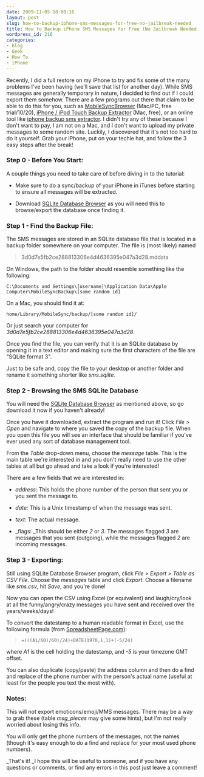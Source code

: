 ```yaml
---
date: 2009-11-05 18:08:16
layout: post
slug: how-to-backup-iphone-sms-messages-for-free-no-jailbreak-needed
title: How to Backup iPhone SMS Messages for Free (No Jailbreak Needed)
wordpress_id: 216
categories:
- blog
- Geek
- How To
- iPhone
---
```



<!--adsense1-->

Recently, I did a full restore on my iPhone to try and fix some of the many problems I've been having (we'll save that list for another day). While SMS messages are generally temporary in nature, I decided to find out if I could export them somehow. There are a few programs out there that claim to be able to do this for you, such as [MobileSyncBrowser](http://homepage.mac.com/vaughn/msync/) (Mac/PC, free trial/$10/$20),  [iPhone / iPod Touch Backup Extractor](http://supercrazyawesome.com/) (Mac, free), or an online tool like [iphone backup sms extractor](http://insend.de/). I didn't try any of these because I don't want to pay, I am not on a Mac, and I don't want to upload my private messages to some random site. Luckily, I discovered that it's not too hard to do it yourself. Grab your iPhone, put on your techie hat, and follow the 3 easy steps after the break!

<!-- more -->


### Step 0 - Before You Start:


A couple things you need to take care of before diving in to the tutorial:



	
  * Make sure to do a sync/backup of your iPhone in iTunes before starting to ensure all messages will be extracted.

	
  * Download [SQLite Database Browser](http://sqlitebrowser.sourceforge.net/) as you will need this to browse/export the database once finding it.




### Step 1 - Find the Backup File:


The SMS messages are stored in an SQLite database file that is located in a backup folder somewhere on your computer. The file is (most likely) named


> 3d0d7e5fb2ce288813306e4d4636395e047a3d28.mddata


On Windows, the path to the folder should resemble something like the following: 


    C:\Documents and Settings\[username]\Application Data\Apple Computer\MobileSyncBackup\[some random id]


On a Mac, you should find it at: 


    home/Library/MobileSync/backup/[some random id]/


Or just search your computer for _3d0d7e5fb2ce288813306e4d4636395e047a3d28_.

Once you find the file, you can verify that it is an SQLite database by opening it in a text editor and making sure the first characters of the file are "SQLite format 3".

Just to be safe and, copy the file to your desktop or another folder and rename it something shorter like _sms.sqlite._


### Step 2 - Browsing the SMS SQLite Database


You will need the [SQLite Database Browser](http://sqlitebrowser.sourceforge.net/) as mentioned above, so go download it now if you haven't already!

Once you have it downloaded, extract the program and run it! Click _File > Open_ and navigate to where you saved the copy of the backup file. When you open this file you will see an interface that should be familiar if you've ever used any sort of database management tool.

From the _Table_ drop-down menu, choose the _message_ table. This is the main table we're interested in and you don't really need to use the other tables at all but go ahead and take a look if you're interested!

There are a few fields that we are interested in:



	
  * _address_: This holds the phone number of the person that sent you or you sent the message to.

	
  * _date:_ This is a Unix timestamp of when the message was sent.

	
  * _text:_ The actual message.

	
  * _flags: _This should be either _2_ or _3_. The messages flagged _3_ are messages that you sent (outgoing), while the messages flagged _2_ are incoming messages.




### Step 3 - Exporting:


Still using SQLite Database Browser program, click _File > Export > Table as CSV File_. Choose the _messages_ table and click _Export_. Choose a filename like _sms.csv_, hit _Save_, and you're done!

Now you can open the CSV using Excel (or equivalent) and laugh/cry/look at all the funny/angry/crazy messages you have sent and received over the years/weeks/days!

To convert the datestamp to a human readable format in Excel, use the following formula (from [SpreadsheetPage.com](http://spreadsheetpage.com/index.php/tip/converting_unix_timestamps/)):


> 

>     
>     =(((A1/60)/60)/24)+DATE(1970,1,1)+(-5/24)
> 
> 



where _A1_ is the cell holding the datestamp, and _-5_ is your timezone GMT offset.

You can also duplicate (copy/paste) the address column and then do a find and replace of the phone number with the person's actual name (useful at least for the people you text the most with).


### Notes:


This will not export emoticons/emoji/MMS messages. There may be a way to grab these (table _msg_pieces_ may give some hints), but I'm not really worried about losing this info.

You will only get the phone numbers of the messages, not the names (though it's easy enough to do a find and replace for your most used phone numbers).

_That's it! _I hope this will be useful to someone, and if you have any questions or comments, or find any errors in this post just leave a comment!

<!--adsense2-->
